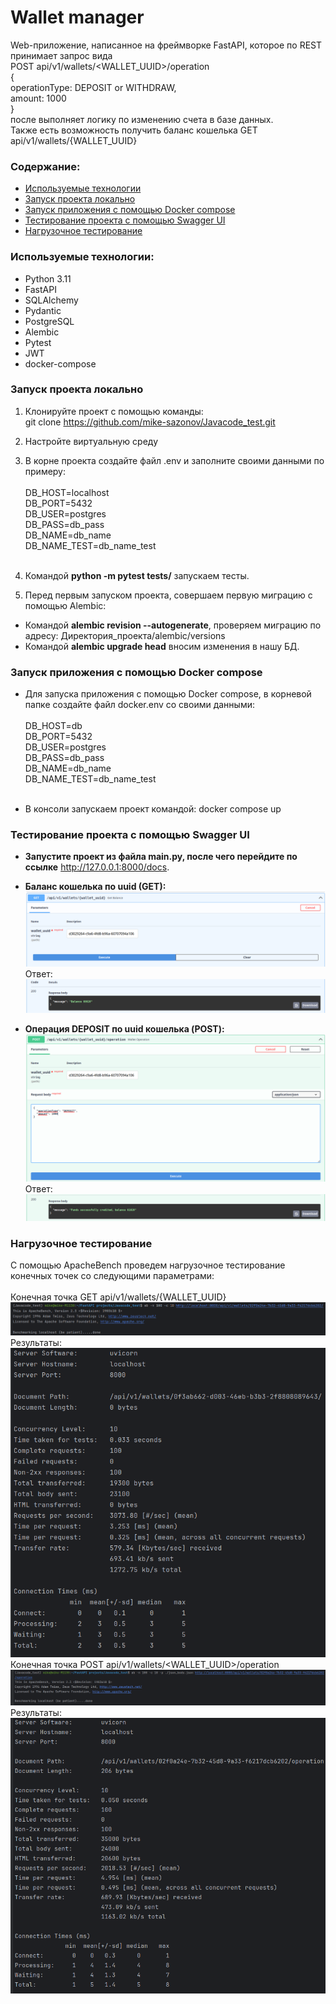 # Wallet manager
Web-приложение, написанное на фреймворке FastAPI, которое по REST принимает запрос вида <br>
POST api/v1/wallets/<WALLET_UUID>/operation <br>
{ <br> operationType: DEPOSIT or WITHDRAW, <br>
amount: 1000 <br>
} <br>
после выполняет логику по изменению счета в базе данных. <br>
Также есть возможность получить баланс кошелька
GET api/v1/wallets/{WALLET_UUID}

### Содержание:
* [Используемые технологии](#используемые-технологии-)
* [Запуск проекта локально](#запуск-проекта-локально)
* [Запуск приложения с помощью Docker compose](#запуск-приложения-с-помощью-docker-compose)
* [Тестирование проекта с помощью Swagger UI](#тестирование-проекта-с-помощью-swagger-ui)
* [Нагрузочное тестирование](#нагрузочное-тестирование)
### Используемые технологии: 
* Python 3.11
* FastAPI
* SQLAlchemy
* Pydantic
* PostgreSQL
* Alembic
* Pytest
* JWT
* docker-compose

### Запуск проекта локально
1. Клонируйте проект с помощью команды: <br>
git clone https://github.com/mike-sazonov/Javacode_test.git <br>
2. Настройте виртуальную среду
3. В корне проекта создайте файл .env и заполните своими данными по примеру:<br><br>
DB_HOST=localhost<br>
DB_PORT=5432<br>
DB_USER=postgres<br>
DB_PASS=db_pass<br>
DB_NAME=db_name<br>
DB_NAME_TEST=db_name_test<br><br>

4. Командой **python -m pytest tests/** запускаем тесты.
5. Перед первым запуском проекта, совершаем первую миграцию с помощью Alembic:<br>
* Командой **alembic revision --autogenerate**, проверяем миграцию по адресу: Директория_проекта/alembic/versions
* Командой **alembic upgrade head** вносим изменения в нашу БД.

### Запуск приложения с помощью Docker compose
* Для запуска приложения с помощью Docker compose, в корневой папке создайте файл docker.env со своими данными: <br><br>
DB_HOST=db<br>
DB_PORT=5432<br>
DB_USER=postgres<br>
DB_PASS=db_pass<br>
DB_NAME=db_name<br>
DB_NAME_TEST=db_name_test<br><br>

* В консоли запускаем проект командой: docker compose up

### Тестирование проекта с помощью Swagger UI

* **Запустите проект из файла main.py, после чего перейдите по ссылке** http://127.0.0.1:8000/docs. <br>

* **Баланс кошелька по uuid (GET):**
![Swagger_get_request.png](images/Swagger_get_request.png)
Ответ:
![Swagger_get_response.png](images/Swagger_get_response.png)

* **Операция DEPOSIT по uuid кошелька (POST):**
![Swagger_post_request.png](images/Swagger_post_request.png)
Ответ:
![Swagger_post_response.png](images/Swagger_post_response.png)

### Нагрузочное тестирование

С помощью ApacheBench проведем нагрузочное тестирование конечных точек со следующими параметрами: <br><br>
Конечная точка GET api/v1/wallets/{WALLET_UUID}<br>
![ab_test_get.png](images/ab_test_get.png)
<br>
Результаты:
<br>
![ab_test_get_res.png](images/ab_test_get_res.png)
<br>
Конечная точка POST api/v1/wallets/<WALLET_UUID>/operation<br>
![ab_test_post.png](images/ab_test_post.png)
<br>
Результаты:
<br>
![ab_test_post_res.png](images/ab_test_post_res.png)

